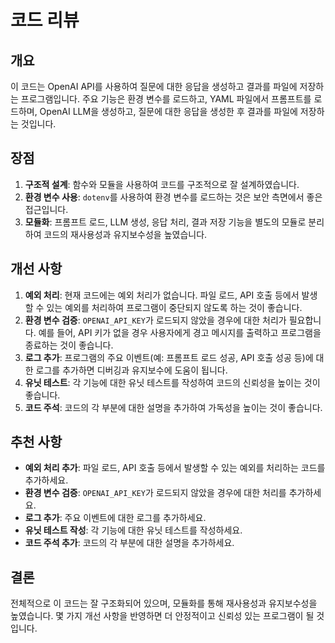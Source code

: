 # 코드 리뷰

## 개요
이 코드는 OpenAI API를 사용하여 질문에 대한 응답을 생성하고 결과를 파일에 저장하는 프로그램입니다. 주요 기능은 환경 변수를 로드하고, YAML 파일에서 프롬프트를 로드하며, OpenAI LLM을 생성하고, 질문에 대한 응답을 생성한 후 결과를 파일에 저장하는 것입니다.

## 장점
1. **구조적 설계**: 함수와 모듈을 사용하여 코드를 구조적으로 잘 설계하였습니다.
2. **환경 변수 사용**: `dotenv`를 사용하여 환경 변수를 로드하는 것은 보안 측면에서 좋은 접근입니다.
3. **모듈화**: 프롬프트 로드, LLM 생성, 응답 처리, 결과 저장 기능을 별도의 모듈로 분리하여 코드의 재사용성과 유지보수성을 높였습니다.

## 개선 사항
1. **예외 처리**: 현재 코드에는 예외 처리가 없습니다. 파일 로드, API 호출 등에서 발생할 수 있는 예외를 처리하여 프로그램이 중단되지 않도록 하는 것이 좋습니다.
2. **환경 변수 검증**: `OPENAI_API_KEY`가 로드되지 않았을 경우에 대한 처리가 필요합니다. 예를 들어, API 키가 없을 경우 사용자에게 경고 메시지를 출력하고 프로그램을 종료하는 것이 좋습니다.
3. **로그 추가**: 프로그램의 주요 이벤트(예: 프롬프트 로드 성공, API 호출 성공 등)에 대한 로그를 추가하면 디버깅과 유지보수에 도움이 됩니다.
4. **유닛 테스트**: 각 기능에 대한 유닛 테스트를 작성하여 코드의 신뢰성을 높이는 것이 좋습니다.
5. **코드 주석**: 코드의 각 부분에 대한 설명을 추가하여 가독성을 높이는 것이 좋습니다.

## 추천 사항
- **예외 처리 추가**: 파일 로드, API 호출 등에서 발생할 수 있는 예외를 처리하는 코드를 추가하세요.
- **환경 변수 검증**: `OPENAI_API_KEY`가 로드되지 않았을 경우에 대한 처리를 추가하세요.
- **로그 추가**: 주요 이벤트에 대한 로그를 추가하세요.
- **유닛 테스트 작성**: 각 기능에 대한 유닛 테스트를 작성하세요.
- **코드 주석 추가**: 코드의 각 부분에 대한 설명을 추가하세요.

## 결론
전체적으로 이 코드는 잘 구조화되어 있으며, 모듈화를 통해 재사용성과 유지보수성을 높였습니다. 몇 가지 개선 사항을 반영하면 더 안정적이고 신뢰성 있는 프로그램이 될 것입니다.